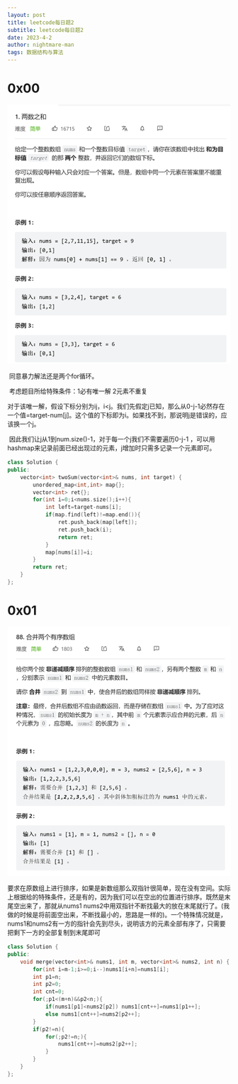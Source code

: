 ```yaml
---
layout: post
title: leetcode每日题2
subtitle: leetcode每日题2
date: 2023-4-2
author: nightmare-man
tags: 数据结构与算法
---
```


# 0x00

![](/assets/img/QQ截图20230402115534.png)

​	同意暴力解法还是两个for循环。

​	考虑题目所给特殊条件：1必有唯一解 2元素不重复

​	对于该唯一解，假设下标分别为ij，i<j。我们先假定j已知，那么从0-j-1必然存在一个值=target-num[j]。这个值的下标即为i。如果找不到，那说明j是错误的，应该换一个j。

​	因此我们让j从1到num.size()-1，对于每一个j我们不需要遍历0-j-1 ，可以用hashmap来记录前面已经出现过的元素，j增加时只需多记录一个元素即可。 

```c++
class Solution {
public:
    vector<int> twoSum(vector<int>& nums, int target) {
        unordered_map<int,int> map{};
        vector<int> ret{};
        for(int i=0;i<nums.size();i++){
            int left=target-nums[i];
            if(map.find(left)!=map.end()){
                ret.push_back(map[left]);
                ret.push_back(i);
                return ret;
            }
            map[nums[i]]=i;
        } 
        return ret;
    }
};
```

# 0x01

![](/assets/img/QQ截图20230402123120.png)

​	要求在原数组上进行排序，如果是新数组那么双指针很简单，现在没有空间。实际上根据给的特殊条件，还是有的，因为我们可以在空出的位置进行排序。既然是末尾空出来了，那就从nums1 nums2中用双指针不断找最大的放在末尾就行了。(我做的时候是将前面空出来，不断找最小的，思路是一样的)。一个特殊情况就是，nums1和nums2有一方的指针会先到尽头，说明该方的元素全部有序了，只需要把剩下一方的全部复制到末尾即可

```c++
class Solution {
public:
    void merge(vector<int>& nums1, int m, vector<int>& nums2, int n) {
        for(int i=m-1;i>=0;i--)nums1[i+n]=nums1[i];
        int p1=n;
        int p2=0;
        int cnt=0;
        for(;p1<(m+n)&&p2<n;){
            if(nums1[p1]<nums2[p2]) nums1[cnt++]=nums1[p1++];
            else nums1[cnt++]=nums2[p2++];
        }
        if(p2!=n){
            for(;p2!=n;){
                nums1[cnt++]=nums2[p2++];
            }
        }
    }
};
```

